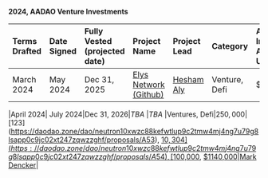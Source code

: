 **2024, AADAO Venture Investments** 

|**Terms Drafted**| **Date Signed**|**Fully Vested** (projected date)| **Project Name**|**Project Lead**|**Category**|**Approved Investment Amount** USD| **Disbursements** USD |**AADAO Assignee**|
|:---             |:---            |:---             |:---            |:---        |:---                              |:---                                 |:---              |:---|
|March 2024|May 2024|Dec 31, 2025|[Elys Network (Github)](https://github.com/elys-network)|[Hesham Aly](https://x.com/HeshamAly1001)|Venture, Defi|$500,000|  $500,000, in two disbursements [$250,000](https://daodao.zone/dao/neutron10xwzc88kefwtlup9c2tmw4mj4ng7u79g8lsapp0c9jc02xt247zqwzzghf/proposals/A32) [$250,000](https://daodao.zone/dao/neutron10xwzc88kefwtlup9c2tmw4mj4ng7u79g8lsapp0c9jc02xt247zqwzzghf/proposals/A33)|[Mark Dencker](https://x.com/i/flow/login?redirect_after_login=%2FMarkDencker)|

|April 2024| July 2024|Dec 31, 2026|*TBA*    |*TBA*    |Ventures, Defi|$250,000|[$123](https://daodao.zone/dao/neutron10xwzc88kefwtlup9c2tmw4mj4ng7u79g8lsapp0c9jc02xt247zqwzzghf/proposals/A53), [$10,304](https://daodao.zone/dao/neutron10xwzc88kefwtlup9c2tmw4mj4ng7u79g8lsapp0c9jc02xt247zqwzzghf/proposals/A54), [$100,000](https://daodao.zone/dao/neutron10xwzc88kefwtlup9c2tmw4mj4ng7u79g8lsapp0c9jc02xt247zqwzzghf/proposals/A55), [$1140,000](https://daodao.zone/dao/neutron10xwzc88kefwtlup9c2tmw4mj4ng7u79g8lsapp0c9jc02xt247zqwzzghf/proposals/A56)|[Mark Dencker](https://x.com/i/flow/login?redirect_after_login=%2FMarkDencker)|


